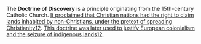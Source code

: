 The **Doctrine of Discovery** is a principle originating from the 15th-century Catholic Church. [It proclaimed that Christian nations had the right to claim lands inhabited by non-Christians, under the pretext of spreading Christianity](https://www.worldhistory.org/Doctrine_of_Discovery/)[1](https://www.worldhistory.org/Doctrine_of_Discovery/)[2](https://en.wikipedia.org/wiki/Discovery_doctrine). [This doctrine was later used to justify European colonialism and the seizure of indigenous lands](https://www.worldhistory.org/Doctrine_of_Discovery/)[1](https://www.worldhistory.org/Doctrine_of_Discovery/)[2](https://en.wikipedia.org/wiki/Discovery_doctrine).
